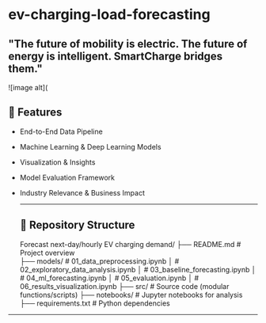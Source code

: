 # ev-charging-load-forecasting

"The future of mobility is electric. The future of energy is intelligent. SmartCharge bridges them."
---
![image alt](

## 🚀 Features
* End-to-End Data Pipeline
*  Machine Learning & Deep Learning Models
* Visualization & Insights
* Model Evaluation Framework
* Industry Relevance & Business Impact

  ---
  ## 📁 Repository Structure
  Forecast next-day/hourly EV charging demand/
├── README.md                 # Project overview                 
├── models/                   #   01_data_preprocessing.ipynb
│                             #   02_exploratory_data_analysis.ipynb
│                             # 03_baseline_forecasting.ipynb
│                             # 04_ml_forecasting.ipynb
│                             # 05_evaluation.ipynb
│                             # 06_results_visualization.ipynb
├── src/                      # Source code (modular functions/scripts)
├── notebooks/             # Jupyter notebooks for analysis
├── requirements.txt       # Python dependencies

---

